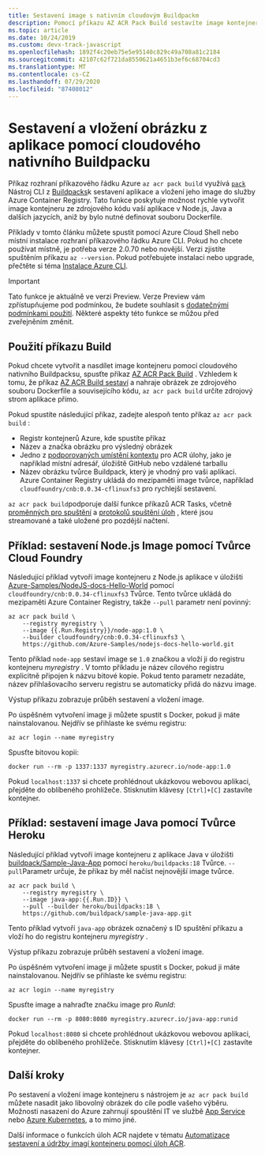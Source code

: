 ```yaml
---
title: Sestavení image s nativním cloudovým Buildpackm
description: Pomocí příkazu AZ ACR Pack Build sestavíte image kontejneru z aplikace a nahrajete ji do Azure Container Registry bez použití souboru Dockerfile.
ms.topic: article
ms.date: 10/24/2019
ms.custom: devx-track-javascript
ms.openlocfilehash: 1892f4c20eb75e5e95140c829c49a708a81c2184
ms.sourcegitcommit: 42107c62f721da8550621a4651b3ef6c68704cd3
ms.translationtype: MT
ms.contentlocale: cs-CZ
ms.lasthandoff: 07/29/2020
ms.locfileid: "87408012"
---
```

# <a name="build-and-push-an-image-from-an-app-using-a-cloud-native-buildpack"></a>Sestavení a vložení obrázku z aplikace pomocí cloudového nativního Buildpacku

Příkaz rozhraní příkazového řádku Azure `az acr pack build` využívá [`pack`](https://github.com/buildpack/pack) Nástroj CLI z [Buildpacks](https://buildpacks.io/)k sestavení aplikace a vložení jeho image do služby Azure Container Registry. Tato funkce poskytuje možnost rychle vytvořit image kontejneru ze zdrojového kódu vaší aplikace v Node.js, Java a dalších jazycích, aniž by bylo nutné definovat souboru Dockerfile.

Příklady v tomto článku můžete spustit pomocí Azure Cloud Shell nebo místní instalace rozhraní příkazového řádku Azure CLI. Pokud ho chcete používat místně, je potřeba verze 2.0.70 nebo novější. Verzi zjistíte spuštěním příkazu `az --version`. Pokud potřebujete instalaci nebo upgrade, přečtěte si téma [Instalace Azure CLI][azure-cli-install].

> [!IMPORTANT]
> Tato funkce je aktuálně ve verzi Preview. Verze Preview vám zpřístupňujeme pod podmínkou, že budete souhlasit s [dodatečnými podmínkami použití][terms-of-use]. Některé aspekty této funkce se můžou před zveřejněním změnit.

## <a name="use-the-build-command"></a>Použití příkazu Build

Pokud chcete vytvořit a nasdílet image kontejneru pomocí cloudového nativního Buildpacksu, spusťte příkaz [AZ ACR Pack Build][az-acr-pack-build] . Vzhledem k tomu, že příkaz [AZ ACR Build sestaví][az-acr-build] a nahraje obrázek ze zdrojového souboru Dockerfile a souvisejícího kódu, `az acr pack build` určíte zdrojový strom aplikace přímo.

Pokud spustíte následující příkaz, zadejte alespoň tento příkaz `az acr pack build` :

* Registr kontejnerů Azure, kde spustíte příkaz
* Název a značka obrázku pro výsledný obrázek
* Jedno z [podporovaných umístění kontextu](container-registry-tasks-overview.md#context-locations) pro ACR úlohy, jako je například místní adresář, úložiště GitHub nebo vzdálené tarballu
* Název obrázku tvůrce Buildpack, který je vhodný pro vaši aplikaci. Azure Container Registry ukládá do mezipaměti image tvůrce, například `cloudfoundry/cnb:0.0.34-cflinuxfs3` pro rychlejší sestavení.  

`az acr pack build`podporuje další funkce příkazů ACR Tasks, včetně [proměnných pro spuštění](container-registry-tasks-reference-yaml.md#run-variables) a [protokolů spuštění úloh](container-registry-tasks-logs.md) , které jsou streamované a také uložené pro pozdější načtení.

## <a name="example-build-nodejs-image-with-cloud-foundry-builder"></a>Příklad: sestavení Node.js Image pomocí Tvůrce Cloud Foundry

Následující příklad vytvoří image kontejneru z Node.js aplikace v úložišti [Azure-Samples/NodeJS-docs-Hello-World](https://github.com/Azure-Samples/nodejs-docs-hello-world) pomocí `cloudfoundry/cnb:0.0.34-cflinuxfs3` Tvůrce. Tento tvůrce ukládá do mezipaměti Azure Container Registry, takže `--pull` parametr není povinný:

```azurecli
az acr pack build \
    --registry myregistry \
    --image {{.Run.Registry}}/node-app:1.0 \
    --builder cloudfoundry/cnb:0.0.34-cflinuxfs3 \
    https://github.com/Azure-Samples/nodejs-docs-hello-world.git
```

Tento příklad `node-app` sestaví image se `1.0` značkou a vloží ji do registru kontejneru *myregistry* . V tomto příkladu je název cílového registru explicitně připojen k názvu bitové kopie. Pokud tento parametr nezadáte, název přihlašovacího serveru registru se automaticky přidá do názvu image.

Výstup příkazu zobrazuje průběh sestavení a vložení image. 

Po úspěšném vytvoření image ji můžete spustit s Docker, pokud ji máte nainstalovanou. Nejdřív se přihlaste ke svému registru:

```azurecli
az acr login --name myregistry
```

Spusťte bitovou kopii:

```console
docker run --rm -p 1337:1337 myregistry.azurecr.io/node-app:1.0
```

Pokud `localhost:1337` si chcete prohlédnout ukázkovou webovou aplikaci, přejděte do oblíbeného prohlížeče. Stisknutím klávesy `[Ctrl]+[C]` zastavíte kontejner.

## <a name="example-build-java-image-with-heroku-builder"></a>Příklad: sestavení image Java pomocí Tvůrce Heroku

Následující příklad vytvoří image kontejneru z aplikace Java v úložišti [buildpack/Sample-Java-App](https://github.com/buildpack/sample-java-app) pomocí `heroku/buildpacks:18` Tvůrce. `--pull`Parametr určuje, že příkaz by měl načíst nejnovější image tvůrce. 

```azurecli
az acr pack build \
    --registry myregistry \
    --image java-app:{{.Run.ID}} \
    --pull --builder heroku/buildpacks:18 \
    https://github.com/buildpack/sample-java-app.git
```

Tento příklad vytvoří `java-app` obrázek označený s ID spuštění příkazu a vloží ho do registru kontejneru *myregistry* .

Výstup příkazu zobrazuje průběh sestavení a vložení image. 

Po úspěšném vytvoření image ji můžete spustit s Docker, pokud ji máte nainstalovanou. Nejdřív se přihlaste ke svému registru:

```azurecli
az acr login --name myregistry
```

Spusťte image a nahraďte značku image pro *RunId*:

```console
docker run --rm -p 8080:8080 myregistry.azurecr.io/java-app:runid
```

Pokud `localhost:8080` si chcete prohlédnout ukázkovou webovou aplikaci, přejděte do oblíbeného prohlížeče. Stisknutím klávesy `[Ctrl]+[C]` zastavíte kontejner.


## <a name="next-steps"></a>Další kroky

Po sestavení a vložení image kontejneru s nástrojem je `az acr pack build` můžete nasadit jako libovolný obrázek do cíle podle vašeho výběru. Možnosti nasazení do Azure zahrnují spouštění IT ve službě [App Service](../app-service/containers/tutorial-custom-docker-image.md) nebo [Azure Kubernetes](../aks/tutorial-kubernetes-deploy-cluster.md), a to mimo jiné.

Další informace o funkcích úloh ACR najdete v tématu [Automatizace sestavení a údržby imagí kontejneru pomocí úloh ACR](container-registry-tasks-overview.md).


<!-- LINKS - External -->
[terms-of-use]: https://azure.microsoft.com/support/legal/preview-supplemental-terms/

<!-- LINKS - Internal -->
[azure-cli-install]: /cli/azure/install-azure-cli
[az-acr-build]: /cli/azure/acr/task
[az-acr-pack-build]: /cli/azure/acr/pack#az-acr-pack-build
